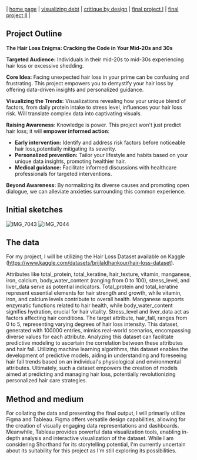 | [home page](https://isha0807.github.io/Portfolio/) | [visualizing debt](visualizing-government-debt) | [critique by design](critique-by-design) | [final project I](final-project-part-one) | [final project II](final-project-part-two) |


## Project Outline
**The Hair Loss Enigma: Cracking the Code in Your Mid-20s and 30s**

**Targeted Audience:** Individuals in their mid-20s to mid-30s experiencing hair loss or excessive shedding.

**Core Idea:** Facing unexpected hair loss in your prime can be confusing and frustrating. This project empowers you to demystify your hair loss by offering data-driven insights and personalized guidance.

**Visualizing the Trends:** Visualizations revealing how your unique blend of factors, from daily protein intake to stress level, influences your hair loss risk. Will translate complex data into captivating visuals.

**Raising Awareness**: Knowledge is power. This project won't just predict hair loss; it will **empower informed action**:

- **Early intervention:** Identify and address risk factors before noticeable hair loss,potentially mitigating its severity.
- **Personalized prevention:** Tailor your lifestyle and habits based on your unique data insights, promoting healthier hair.
- **Medical guidance:** Facilitate informed discussions with healthcare professionals for targeted interventions.

**Beyond Awareness:** By normalizing its diverse causes and promoting open dialogue, we can alleviate anxieties surrounding this common experience.

## Initial sketches
![IMG_7043](https://github.com/isha0807/Portfolio/assets/157324981/eff3af90-b07e-4a09-beb7-4c7fe40a0ffa)
![IMG_7044](https://github.com/isha0807/Portfolio/assets/157324981/bc8e4b16-b087-44f6-abb6-758d53d77a26)


## The data
For my project, I will be utilizing the Hair Loss Dataset available on Kaggle (https://www.kaggle.com/datasets/brijlaldhankour/hair-loss-dataset).

Attributes like total_protein, total_keratine, hair_texture, vitamin, manganese, iron, calcium, body_water_content (ranging from 0 to 100), stress_level, and liver_data serve as potential indicators. Total_protein and total_keratine represent essential elements for hair strength and growth, while vitamin, iron, and calcium levels contribute to overall health. Manganese supports enzymatic functions related to hair health, while body_water_content signifies hydration, crucial for hair vitality. Stress_level and liver_data act as factors affecting hair conditions. The target attribute, hair_fall, ranges from 0 to 5, representing varying degrees of hair loss intensity. This dataset, generated with 100000 entries, mimics real-world scenarios, encompassing diverse values for each attribute. Analyzing this dataset can facilitate predictive modeling to ascertain the correlation between these attributes and hair fall. Utilizing machine learning algorithms, this dataset enables the development of predictive models, aiding in understanding and foreseeing hair fall trends based on an individual's physiological and environmental attributes. Ultimately, such a dataset empowers the creation of models aimed at predicting and managing hair loss, potentially revolutionizing personalized hair care strategies.

## Method and medium
For collating the data and presenting the final output, I will primarily utilize Figma and Tableau. Figma offers versatile design capabilities, allowing for the creation of visually engaging data representations and dashboards. Meanwhile, Tableau provides powerful data visualization tools, enabling in-depth analysis and interactive visualization of the dataset. While I am considering Shorthand for its storytelling potential, I'm currently uncertain about its suitability for this project as I'm still exploring its possibilities.

